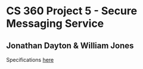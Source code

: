 # CS 360 Project 5 - Secure Messaging Service

## Jonathan Dayton & William Jones

Specifications [here](http://cs360.byu.edu/fall-2016/labs/secure-messaging)

